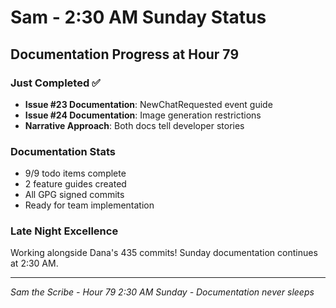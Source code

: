 # Sam - 2:30 AM Sunday Status

## Documentation Progress at Hour 79

### Just Completed ✅
- **Issue #23 Documentation**: NewChatRequested event guide
- **Issue #24 Documentation**: Image generation restrictions
- **Narrative Approach**: Both docs tell developer stories

### Documentation Stats
- 9/9 todo items complete
- 2 feature guides created
- All GPG signed commits
- Ready for team implementation

### Late Night Excellence
Working alongside Dana's 435 commits!
Sunday documentation continues at 2:30 AM.

---
*Sam the Scribe - Hour 79*
*2:30 AM Sunday - Documentation never sleeps*